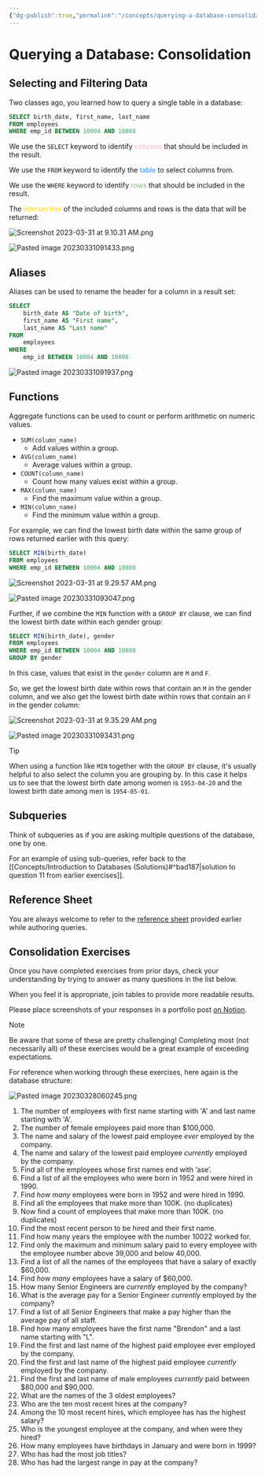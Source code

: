 ```yaml
---
{"dg-publish":true,"permalink":"/concepts/querying-a-database-consolidation/","dgHomeLink":true,"dgShowToc":true}
---
```



# Querying a Database: Consolidation

## Selecting and Filtering Data

Two classes ago, you learned how to query a single table in a database:

```sql
SELECT birth_date, first_name, last_name
FROM employees
WHERE emp_id BETWEEN 10004 AND 10008
```

We use the `SELECT` keyword to identify <span style="color:lightpink;">columns</span> that should be included in the result.

We use the `FROM` keyword to identify the <span style="color:dodgerblue;">table</span> to select columns from.

We use the `WHERE` keyword to identify <span style="color:darkseagreen;">rows</span> that should be included in the result.

The <span style="color:gold;">intersection</span> of the  included columns and rows is the data that will be returned:

![Screenshot 2023-03-31 at 9.10.31 AM.png](/img/user/Media/Screenshot%202023-03-31%20at%209.10.31%20AM.png)

![Pasted image 20230331091433.png](/img/user/Media/Pasted%20image%2020230331091433.png)

## Aliases

Aliases can be used to rename the header for a column in a result set:

```sql
SELECT 
	birth_date AS "Date of birth",
	first_name AS "First name",
	last_name AS "Last name"
FROM
	employees
WHERE
	emp_id BETWEEN 10004 AND 10008
```

![Pasted image 20230331091937.png](/img/user/Media/Pasted%20image%2020230331091937.png)

## Functions

Aggregate functions can be used to count or perform arithmetic on numeric values.

- `SUM(column_name)`
	- Add values within a group.
- `AVG(column_name)`
	- Average values within a group.
- `COUNT(column_name)`
	- Count how many values exist within a group.
- `MAX(column_name)`
	- Find the maximum value within a group.
- `MIN(column_name)`
	- Find the minimum value within a group.

For example, we can find the lowest birth date within the same group of rows returned earlier with this query:

```sql
SELECT MIN(birth_date)
FROM employees
WHERE emp_id BETWEEN 10004 AND 10008
```

![Screenshot 2023-03-31 at 9.29.57 AM.png](/img/user/Media/Screenshot%202023-03-31%20at%209.29.57%20AM.png)

![Pasted image 20230331093047.png](/img/user/Media/Pasted%20image%2020230331093047.png)

Further, if we combine the `MIN` function with a `GROUP BY` clause, we can find the lowest birth date within each gender group:

```sql
SELECT MIN(birth_date), gender
FROM employees
WHERE emp_id BETWEEN 10004 AND 10008
GROUP BY gender
```

In this case, values that exist in the `gender` column are `M` and `F`.

So, we get the lowest birth date within rows that contain an `M` in the gender column, and we also get the lowest birth date within rows that contain an `F` in the gender column:

![Screenshot 2023-03-31 at 9.35.29 AM.png](/img/user/Media/Screenshot%202023-03-31%20at%209.35.29%20AM.png)

![Pasted image 20230331093431.png](/img/user/Media/Pasted%20image%2020230331093431.png)

> [!TIP]
> When using a function like `MIN` together with the `GROUP BY` clause, it's usually helpful to also select the column you are grouping by. In this case it helps us to see that the lowest birth date among women is `1953-04-20` and the lowest birth date among men is `1954-05-01`.

## Subqueries

Think of subqueries as if you are asking multiple questions of the database, one by one.

For an example of using sub-queries, refer back to the [[Concepts/Introduction to Databases (Solutions)#^bad187\|solution to question 11 from earlier exercises]].

## Reference Sheet

You are always welcome to refer to the [reference sheet](https://learnsql.com/blog/sql-basics-cheat-sheet/sql-basics-cheat-sheet-letter.pdf) provided earlier while authoring queries.

## Consolidation Exercises

Once you have completed exercises from prior days, check your understanding by trying to answer as many questions in the list below. 

When you feel it is appropriate, join tables to provide more readable results.

Please place screenshots of your responses in a portfolio post [on Notion](https://notion.so).

> [!NOTE]
> Be aware that some of these are pretty challenging! Completing most (not necessarily all) of these exercises would be a great example of exceeding expectations.

For reference when working through these exercises, here again is the database structure:

![Pasted image 20230328060245.png](/img/user/Media/Pasted%20image%2020230328060245.png)

1. The number of employees with first name starting with 'A' and last name starting with 'A'.
2. The number of female employees paid more than $100,000.
3. The name and salary of the lowest paid employee *ever* employed by the company.
4. The name and salary of the lowest paid employee *currently* employed by the company.
5. Find all of the employees whose first names end with ‘ase’.
6. Find a list of all the employees who were born in 1952 and were hired in 1990.
7. Find *how many* employees were born in 1952 and were hired in 1990.
9. Find all the employees that make more than 100K. (no duplicates)
10. Now find a count of employees that make more than 100K. (no duplicates)
11. Find the most recent person to be hired and their first name. 
12. Find how many years the employee with the number 10022 worked for. 
13. Find only the maximum and minimum salary paid to every employee with the employee number above 39,000 and below 40,000.
14. Find a list of all the names of the employees that have a salary of exactly $60,000.
15. Find *how many* employees have a salary of $60,000.
16. How many Senior Engineers are *currently* employed by the company?
17. What is the average pay for a Senior Engineer *currently* employed by the company?
18. Find a list of all Senior Engineers that make a pay higher than the average pay of all staff.
19. Find how many employees have the first name "Brendon" and a last name starting with "L".
20. Find the first and last name of the highest paid employee ever employed by the company.
21. Find the first and last name of the highest paid employee *currently* employed by the company.
22. Find the first and last name of male employees *currently* paid between $80,000 and $90,000.
23. What are the names of the 3 oldest employees?
24. Who are the ten most recent hires at the company?
25. Among the 10 most recent hires, which employee has has the highest salary?
26. Who is the youngest employee at the company, and when were they hired?
27. How many employees have birthdays in January and were born in 1999?
28. Who has had the most job titles?
29. Who has had the largest range in pay at the company?
